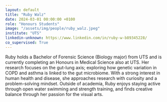 ```yaml
---
layout: default
title: "Ruby Walz"
date: 2024-03-01 00:00:00 +0100
role: "Honours Students"
image: "/assets/img/people/ruby_walz.jpeg"
institute: "UTS"
linkedin-unknown: https://www.linkedin.com/in/ruby-w-b89345228/
co_supervised: True
---
```

Ruby holds a Bachelor of Forensic Science (Biology major) from UTS and is currently completing an Honours in Medical Science also at UTS. Her research focuses on the gut-lung axis; exploring how genetic variation in COPD and asthma is linked to the gut microbiome. With a strong interest in human health and disease, she approaches research with curiosity and a problem-solving mindset. Outside of academia, Ruby enjoys staying active through open water swimming and strength training, and finds creative balance through her passion for the visual arts.
